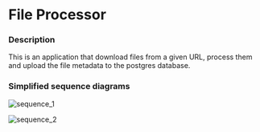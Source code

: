 # File Processor
### Description
This is an application that download files from a given URL,
process them and upload the file metadata to the postgres database.

### Simplified sequence diagrams

![sequence_1](http://plantuml.com/plantuml/svg/TP713e8m38RlUug-W3u01nCDyMn2z5v7KS9WSoqclhqR1jYYxhRzN_-_xL2BzN1cyigXbrQt3WU1eq7kziwfnqWZGIMUiBzOC_QKSQSNX-j4rYXuHIOe3nbIXlVAZbwJYZ6msItk1JXlDJ7304rhYDMiH6ejBE16CX5Wsg5ZjKgvNOAaJcdx1KWGjfgV6H9R-qYW0onKgtMsRu_Op-AJIX5T2vCmOws39koQKD-dHXM4auVy6dd2ye7JW3zEAJ8l-L_eeG369q5FWl4N5Gtr6m00)

![sequence_2](http://www.plantuml.com/plantuml/svg/TP5D3i8W48Ntd68ke0VemiIcSMrYT3_IgJRIWZ1jzFP26mlumuA4UH_l3GDArXQEZgmmQBcLhS6UOQVGtRR6YFj00y61BM5tqcheAEFsJ-UF4raZunaTGLLcIENh1prOIIB4m6gpk1TWh9Ra73Ij8hzRtG4_MBo10AVP1R0NrjAD6H9yPmcaXvbg4HlxzhWGHvzK2cYyc8GfhGqqVb24yZerAy2lF2G-T8vOi2Xy1lnnIf5qGhz2om8SZWGTCOOl4DJNBm00)
